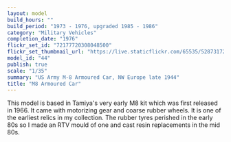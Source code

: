 ```yaml
---
layout: model
build_hours: ""
build_period: "1973 - 1976, upgraded 1985 - 1986"
category: "Military Vehicles"
completion_date: "1976"
flickr_set_id: "72177720308048500"
flickr_set_thumbnail_url: "https://live.staticflickr.com/65535/52873172652_778a436746_m.jpg"
model_id: "44"
publish: true
scale: "1/35"
summary: "US Army M-8 Armoured Car, NW Europe late 1944"
title: "M8 Armoured Car"
---
```


This model is based in Tamiya's very early M8 kit which was first released in 1966. It came with motorizing gear and coarse rubber wheels. It is one of the earliest relics in my collection. The rubber tyres perished in the early 80s so I made an RTV mould of one and cast resin replacements in the mid 80s.
